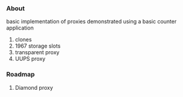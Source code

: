 ### About
basic implementation of proxies demonstrated using a basic counter application
1. clones
2. 1967 storage slots
3. transparent proxy
4. UUPS proxy

### Roadmap
1. Diamond proxy